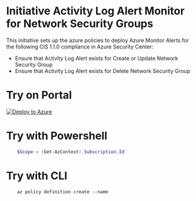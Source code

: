 <h1>Initiative Activity Log Alert Monitor for Network Security Groups </h1>

This initiative sets up the azure policies to deploy Azure Monitor Alerts for the following CIS 1.1.0 compliance in Azure Security Center:
* Ensure that Activity Log Alert exists for Create or Update Network Security Group
* Ensure that Activity Log Alert exists for Delete Network Security Group

<h1>Try on Portal</h1>

[![Deploy to Azure](https://aka.ms/deploytoazurebutton)](https://aka.ms/getpolicy)

<h1>Try with Powershell</h1>

```Powershell
    $Scope = (Get-AzContext).Subscription.Id
```

<h1>Try with CLI</h1>

```cli
    az policy definition create --name
```